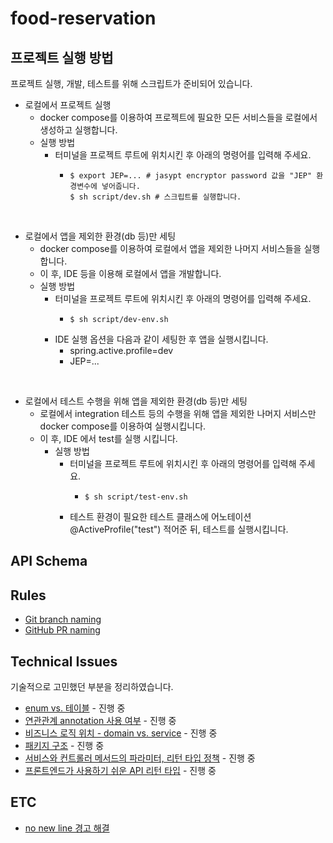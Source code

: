 # food-reservation

## 프로젝트 실행 방법
프로젝트 실행, 개발, 테스트를 위해 스크립트가 준비되어 있습니다.
* 로컬에서 프로젝트 실행
  * docker compose를 이용하여 프로젝트에 필요한 모든 서비스들을 로컬에서 생성하고 실행합니다.
  * 실행 방법
    * 터미널을 프로젝트 루트에 위치시킨 후 아래의 명령어를 입력해 주세요.
      * ```shell
        $ export JEP=... # jasypt encryptor password 값을 "JEP" 환경변수에 넣어줍니다.    
        $ sh script/dev.sh # 스크립트를 실행합니다.
        ```
        
<br>

* 로컬에서 앱을 제외한 환경(db 등)만 세팅
  * docker compose를 이용하여 로컬에서 앱을 제외한 나머지 서비스들을 실행합니다.
  * 이 후, IDE 등을 이용해 로컬에서 앱을 개발합니다.
  * 실행 방법
      * 터미널을 프로젝트 루트에 위치시킨 후 아래의 명령어를 입력해 주세요.
        * ```shell
          $ sh script/dev-env.sh
          ```
      * IDE 실행 옵션을 다음과 같이 세팅한 후 앱을 실행시킵니다.
        * spring.active.profile=dev
        * JEP=...
         
<br>
        
* 로컬에서 테스트 수행을 위해 앱을 제외한 환경(db 등)만 세팅
  * 로컬에서 integration 테스트 등의 수행을 위해 앱을 제외한 나머지 서비스만 docker compose를 이용하여 실행시킵니다.
  * 이 후, IDE 에서 test를 실행 시킵니다.
    * 실행 방법
      * 터미널을 프로젝트 루트에 위치시킨 후 아래의 명령어를 입력해 주세요.
        * ```shell
          $ sh script/test-env.sh
          ```
      * 테스트 환경이 필요한 테스트 클래스에 어노테이션 @ActiveProfile("test") 적어준 뒤, 테스트를 실행시킵니다.



## API Schema

## Rules
- [Git branch naming](document/rules/git-branch-naming.md)
- [GitHub PR naming](document/rules/github-pr-naming.md)

## Technical Issues
기술적으로 고민했던 부분을 정리하였습니다.
- [enum vs. 테이블](document/technical-issues/enum-vs-table.md) - 진행 중
- [연관관계 annotation 사용 여부](document/technical-issues/association-annotation.md) - 진행 중
- [비즈니스 로직 위치 - domain vs. service](document/technical-issues/business-logic-domain-vs-service.md) - 진행 중
- [패키지 구조](document/technical-issues/package-structure.md) - 진행 중
- [서비스와 컨트롤러 메서드의 파라미터, 리턴 타입 정책](document/technical-issues/service-controller-return-type-policy.md) - 진행 중
- [프론트엔드가 사용하기 쉬운 API 리턴 타입](document/technical-issues/api-return-type.md) - 진행 중

## ETC
- [no new line 경고 해결](document/etc/no-new-line.md)
